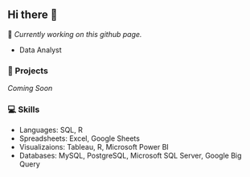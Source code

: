 ## Hi there 👋

:construction: *Currently working on this github page.*

- Data Analyst

### :open_file_folder: Projects

*Coming Soon*

### :computer: Skills

- Languages: SQL, R
- Spreadsheets: Excel, Google Sheets
- Visualizaions: Tableau, R, Microsoft Power BI
- Databases: MySQL, PostgreSQL, Microsoft SQL Server, Google Big Query
